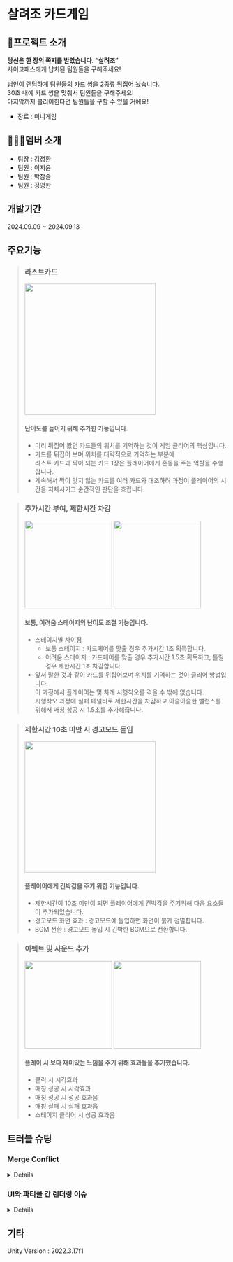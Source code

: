 # 살려조 카드게임

## 🎤프로젝트 소개
**당신은 한 장의 쪽지를 받았습니다. “살려조”<br>**
사이코패스에게 납치된 팀원들을 구해주세요!<br>

범인이 랜덤하게 팀원들의 카드 쌍을 2종류 뒤집어 놨습니다.<br>
30초 내에 카드 쌍을 맞춰서 팀원들을 구해주세요!<br>
마지막까지 클리어한다면 팀원들을 구할 수 있을 거에요!

* 장르 : 미니게임

## 👨‍👨‍👦멤버 소개
* 팀장 : 김정환
* 팀원 : 이지윤
* 팀원 : 박참솔
* 팀원 : 정영한

## 개발기간
2024.09.09 ~ 2024.09.13

## 주요기능
> ### 라스트카드
> <img src="https://github.com/user-attachments/assets/e5ad7dc7-db17-47f5-b40c-55095eb454ec" width=300px></img><br/>
> #### 난이도를 높이기 위해 추가한 기능입니다.
> * 미리 뒤집어 봤던 카드들의 위치를 기억하는 것이 게임 클리어의 핵심입니다.
> * 카드를 뒤집어 보며 위치를 대략적으로 기억하는 부분에<br/>
> 라스트 카드과 짝이 되는 카드 1장은 플레이어에게 혼동을 주는 역할을 수행합니다.
> * 계속해서 짝이 맞지 않는 카드를 여러 카드와 대조하려 과정이
플레이어의 시간을 지체시키고 순간적인 판단을 흐립니다.

> ### 추가시간 부여, 제한시간 차감
> <img src="https://github.com/user-attachments/assets/415486e5-426e-48df-9c81-8817cad85c12" width=200px></img>
<img src="https://github.com/user-attachments/assets/0c7f8ab9-3f49-41af-ae25-d7ca241dc5bd" width=200px></img><br/>
> #### 보통, 어려움 스테이지의 난이도 조절 기능입니다.
> * 스테이지별 차이점
>   * 보통 스테이지 : 카드페어를 맞출 경우 추가시간 1초 획득합니다.
>   * 어려움 스테이지 : 카드페어를 맞출 경우 추가시간 1.5초 획득하고, 틀릴 경우 제한시간 1초 차감합니다.
> * 앞서 말한 것과 같이 카드를 뒤집어보며 위치를 기억하는 것이 클리어 방법입니다.<br/>
이 과정에서 플레이어는 몇 차례 시행착오를 겪을 수 밖에 없습니다.<br/>
시행착오 과정에 실패 페널티로 제한시간을 차감하고 아슬아슬한 밸런스를 위해서 매칭 성공 시 1.5초를 추가해줍니다.

> ### 제한시간 10초 미만 시 경고모드 돌입
> <img src="https://github.com/user-attachments/assets/59b28ecb-c841-481f-b925-7881429921fc" width=300px></img><br/>
> #### 플레이어에게 긴박감을 주기 위한 기능입니다.
> * 제한시간이 10초 미만이 되면 플레이어에게 긴박감을 주기위해 다음 요소들이 추가되었습니다.
> * 경고모드 화면 효과 : 경고모드에 돌입하면 화면이 붉게 점멸합니다.
> * BGM 전환 : 경고모드 돌입 시 긴박한 BGM으로 전환합니다.

> ### 이펙트 및 사운드 추가
> <img src="https://github.com/user-attachments/assets/d0c6baca-a559-4bc8-9289-bcad5c820b3e" height=200px></img> <img src="https://github.com/user-attachments/assets/79471cb1-71ff-4f43-b1a2-6d297546ad91" height=200px></img><br/>
> #### 플레이 시 보다 재미있는 느낌을 주기 위해 효과들을 추가했습니다.
> * 클릭 시 시각효과
> * 매칭 성공 시 시각효과
> * 매칭 성공 시 성공 효과음
> * 매칭 실패 시 실패 효과음
> * 스테이지 클리어 시 성공 효과음

## 트러블 슈팅
<h3>Merge Conflict</h3>
<details>
  <h4>발생 배경</h4>
  기능을 너무 세부적으로 나눠서 분담한 결과 공통 작업 영역이 생겼습니다.<br/>
  그러다 보니 2명의 작업자가 하나의 스크립트와 프리팹을 수정했습니다.
  <hr/>
  <ul>
    <li>
      <h4>스크립트 충돌</h4>
      <b>원인 : </b><br/>
      두 작업자분들께서 Card 스크립트에 각각의 작업을 하셨습니다.<br/>
      작업의 내용이 다르다보니 둘 중 하나만 선택할 순 없었습니다.<br/><br/>
      <b>해결 : </b><br/>
      IDE를 열어서 충돌난 지점들을 확인하고 두 작업들을 합쳐주었습니다.<br/>
    </li>
    <li>
      <h4>프리팹 오류</h4>
      <b>원인 : </b><br/>
      스크립트와 비슷하게 하나의 프리팹에 대해 2명의 작업자가 수정한 경우였습니다.<br/>
      이때 한 작업자 분은 Board 프리팹의 이름을 Card로 변경했습니다.<br/>
      간단한 수정이지만 merge 이후에 작업을 진행할 때 문제가 되었습니다.<br/><br/>
      Board를 계속해서 쓰고 계신 작업자분께서 프리팹이 사라졌다고 말하셨습니다.<br/>
      급하게 이상이 없는지 확인을 해보지만 merge가 충돌 없이 잘 합쳐져서 이상이 없다고 표시되었습니다.<br/>
      히스토리를 뒤져보고서야 이름이 바뀐 걸 알 수 있었습니다.<br/><br/>
      <b>해결 : </b><br/>
      해결법으로는 Board 프리팹을 별도의 패키지로 export해서 백업했습니다.<br/>
      그리고 merge가 끝난 브랜치에서 이 패키지를 import해서 합치는 것으로 해결했습니다.<br/>
    </li>
    <li>
      <h4>씬 충돌</h4>
      <b>원인 : </b><br/>
      여럿이서 하나의 씬을 작업하면 씬에서도 충돌이 일어날 수 있습니다.<br/>
      한분은 씬에 기능을 추가하기 위해 오브젝트를 배치하고 스크립트를 할당하는 작업을 하셨고,<br/>
      다른 한분은 UI를 수정하는 작업을 하신 경우에 씬 충돌이 발생했습니다.<br/><br/>
      튜터님의 조언대로 바톤 터치하듯 작업을 이어나갔다면 좋았겠지만<br/>
      작업자들 간에 서로 해당 씬을 쓰는 것을 인지하지 못한 상태에서 벌어진 일이다 보니 충돌을 피할 수 없었습니다.<br/><br/>
      <b>해결 : </b><br/>
      이 부분은 명확한 해결책은 없고 주먹구구 식으로 해결했습니다.<br/>
      우선 깃허브 merge를 누르면 충돌이 나는 파일들을 알 수 있습니다.<br/>
      그 중에서 씬 파일이 보이면 merge를 중단합니다.<br/><br/>
      그리고 back-up 폴더를 만들어 충돌 난 씬을 복사해서 넣어둡니다.<br/>
      다시 merge를 진행하면 back-up 폴더는 추가의 형태로 merge 되기에 보존할 수 있습니다.<br/>
      그리고 여전히 충돌이 나는 씬은 merge해올 브랜치의 씬으로 덮어씌워 줍니다.<br/><br/>
      그 후에 작업자들과 화면 공유하며 back-up 폴더의 씬들과 차이를 비교하며 수동으로 합쳐주는 방법으로 해결했습니다.<br/>
    </li>
  </ul>
</details>
<h3>UI와 파티클 간 렌더링 이슈</h3>
<details> 
  <h4>발생 배경</h4>
  프로토타입 버전이 완성된 후 팀원들과 게임을 어떻게 업그레이드할지 의견을 나누었습니다.<br/>
  그때 게임에 효과를 넣어 좀 더 시각적으로 재미를 주자는 의견이 나와 추가했습니다.<br/>
  하지만 막상 추가하고나니 예상한 것과는 다르게 렌더링되는 문제가 생겼습니다.<br/>
  <hr/>
  <ul>
    <li>
      <h4>파티클이 카드에 가려진다.</h4>
      <b>원인 : </b><br/>
      카드마다 포함된 버튼 UI가 world space으로 구성되어 있었습니다.<br/>
      order 순서에서 파티클이 밀려있었습니다.<br/><br/>
      <b>해결 : </b><br/>
      파티클의 renderer의 order를 카드 캔버스보다 높여주어 해결했습니다.<br/>
    </li>
    <li>
      <h4>파티클이 UI에 가려진다.</h4>
      <b>원인 : </b><br/>
      유니티 UI 캔버스 렌더링 모드(= 그리는 방식)의 기본값은 Screen Space - Overlay입니다.<br/>
      이 기능은 씬의 오브젝트들이 그려진 화면 위에 UI를 그려줍니다.<br/><br/>
      <b>해결 : </b><br/>
      이 그리는 방식을 Screen Space - Camera로 변경하는 것입니다.<br/>
      단, 이 기능을 사용하면 캔버스에 카메라를 할당해야고 그 카메라를 가지고 렌더링에 이용합니다.<br/>
      카메라의 ClearFlags를 Depth only로 변경해주어야 합니다.<br/><br/>
      이 기능을 이용하면 UI 캔버스는 일반적인 크기까지 작아집니다.<br/>
      또한 지정한 카메라로부터 plane distance 만큼의 거리까지 이동합니다.<br/><br/>
      이렇게 되면 기존의 오브젝트들은 카메라와 UI 사이에 배치가 되고<br/>
      UI보다 지정한 카메라에 거리가 가까운 오브젝트는 UI보다 먼저 그립니다.<br/><br/>
      다시말해, 카메라에 가까운 것부터 그려주는 것입니다.<br/>
      이를 이용해서 문제의 파티클도 UI보다 앞에 그려질 수 있었습니다.<br/>
    </li>
  </ul>
</details>

## 기타
Unity Version : 2022.3.17f1
